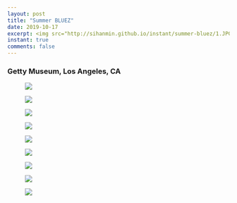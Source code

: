 ```yaml
---
layout: post
title: "Summer BLUEZ"
date: 2019-10-17
excerpt: <img src="http://sihanmin.github.io/instant/summer-bluez/1.JPG">
instant: true
comments: false
---
```

### Getty Museum, Los Angeles, CA

<figure>
	<a href="http://sihanmin.github.io/instant/summer-bluez/1.JPG"><img src="http://sihanmin.github.io/instant/summer-bluez/1.JPG"></a>
</figure>
<figure>
	<a href="http://sihanmin.github.io/instant/summer-bluez/2.JPG"><img src="http://sihanmin.github.io/instant/summer-bluez/2.JPG"></a>
</figure>
<figure>
	<a href="http://sihanmin.github.io/instant/summer-bluez/3.JPG"><img src="http://sihanmin.github.io/instant/summer-bluez/3.JPG"></a>
</figure>
<figure>
	<a href="http://sihanmin.github.io/instant/summer-bluez/4.JPG"><img src="http://sihanmin.github.io/instant/summer-bluez/4.JPG"></a>
</figure>
<figure>
	<a href="http://sihanmin.github.io/instant/summer-bluez/5.JPG"><img src="http://sihanmin.github.io/instant/summer-bluez/5.JPG"></a>
</figure>
<figure>
	<a href="http://sihanmin.github.io/instant/summer-bluez/6.JPG"><img src="http://sihanmin.github.io/instant/summer-bluez/6.JPG"></a>
</figure>
<figure>
	<a href="http://sihanmin.github.io/instant/summer-bluez/7.JPG"><img src="http://sihanmin.github.io/instant/summer-bluez/7.JPG"></a>
</figure>
<figure>
	<a href="http://sihanmin.github.io/instant/summer-bluez/8.JPG"><img src="http://sihanmin.github.io/instant/summer-bluez/8.JPG"></a>
</figure>
<figure>
	<a href="http://sihanmin.github.io/instant/summer-bluez/9.JPG"><img src="http://sihanmin.github.io/instant/summer-bluez/9.JPG"></a>
</figure>
